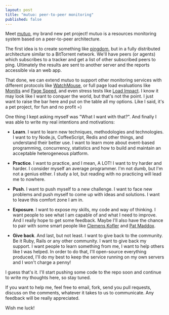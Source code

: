 ```yaml
---
layout: post
title: "mutuo: peer-to-peer monitoring"
published: false
---
```


Meet [mutuo](https://github.com/wicz/mutuo), my brand new pet project! mutuo is a resources monitoring system based on a peer-to-peer architecture.

The first idea is to create something like [pingdom](http://www.pingdom.com), but in a fully distributed architecture similar to a BitTorrent network. We'll have peers (or agents) which subscribes to a tracker and get a list of other subscribed peers to ping. Ultimately the results are sent to another server and the reports accessible via an web app.

That done, we can extend mutuo to support other monitoring services with different protocols like [WatchMouse](http://www.watchmouse.com/en/website_monitoring_features.php), or full page load evaluations like [Monitis](http://portal.monitis.com/index.php/products) and [Page Speed](http://code.google.com/speed/page-speed), and even stress tests like [Load Impact](http://loadimpact.com). I know it may look like I want to conquer the world, but that's not the point. I just want to raise the bar here and put on the table all my options. Like I said, it's a pet project, for fun and no profit =)

One thing I kept asking myself was "What I want with that?". And finally I was able to write my real intentions and motivations:

* __Learn__. I want to learn new techniques, methodologies and technologies. I want to try Node.js, CoffeeScript, Redis and other things, and understand their better use. I want to learn more about event-based programming, concurrency, statistics and how to build and maintain an acceptable heterogeneous platform.

* __Practice__. I want to practice, and I mean, A LOT! I want to try harder and harder. I consider myself an average programmer. I'm not dumb, but I'm not a genius either. I study a lot, but reading with no practicing will lead me to nowhere.

* __Push__. I want to push myself to a new challenge. I want to face new problems and push myself to come up with ideas and solutions. I want to leave this comfort zone I am in.

* __Exposure__. I want to expose my skills, my code and way of thinking. I want people to see what I am capable of and what I need to improve. And I really hope to get some feedback. Maybe I'll also have the chance to pair with some smart people like [Clemens Kofler](http://www.railway.at/2011/04/23/code-with-me/) and [Pat Maddox](http://patmaddox.com/blog/pair-with-me).

* __Give back__. And last, but not least. I want to give back to the community. Be it Ruby, Rails or any other community. I want to give back my support. I want people to learn something from me, I want to help others like I was helped. In order to do that, I'll open-source everything produced, I'll do my best to keep the service running on my own servers and I won't charge a penny!

I guess that's it. I'll start pushing some code to the repo soon and continue to write my thoughts here, so stay tuned.

If you want to help me, feel free to email, fork, send you pull requests, discuss on the comments, whatever it takes to us to communicate. Any feedback will be really appreciated.

Wish me luck!
